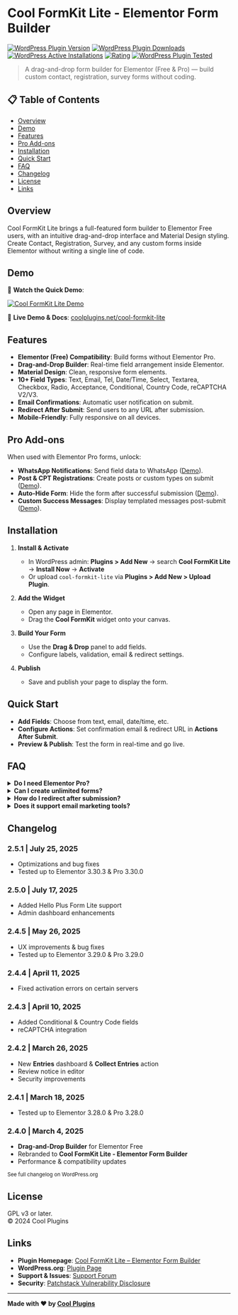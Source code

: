 # Cool FormKit Lite - Elementor Form Builder

[![WordPress Plugin Version](https://img.shields.io/wordpress/plugin/v/cool-formkit-lite.svg)](https://wordpress.org/plugins/cool-formkit-lite/) [![WordPress Plugin Downloads](https://img.shields.io/wordpress/plugin/dt/cool-formkit-lite.svg)](https://wordpress.org/plugins/cool-formkit-lite/) [![WordPress Active Installations](https://img.shields.io/wordpress/plugin/installs/cool-formkit-lite.svg)](https://wordpress.org/plugins/cool-formkit-lite/) [![Rating](https://img.shields.io/wordpress/plugin/rating/cool-formkit-lite.svg?logo=wordpress&style=flat-square)](https://wordpress.org/plugins/cool-formkit-lite/#reviews) [![WordPress Plugin Tested](https://img.shields.io/wordpress/plugin/tested/cool-formkit-lite.svg)](https://wordpress.org/plugins/cool-formkit-lite/)

> A drag-and-drop form builder for Elementor (Free & Pro) — build custom contact, registration, survey forms without coding.

## 📋 Table of Contents

- [Overview](#overview)  
- [Demo](#demo)  
- [Features](#features)  
- [Pro Add-ons](#pro-add-ons)  
- [Installation](#installation)  
- [Quick Start](#quick-start)   
- [FAQ](#faq)  
- [Changelog](#changelog)  
- [License](#license)  
- [Links](#links)

## Overview

Cool FormKit Lite brings a full-featured form builder to Elementor Free users, with an intuitive drag-and-drop interface and Material Design styling. Create Contact, Registration, Survey, and any custom forms inside Elementor without writing a single line of code.

## Demo

🎥 **Watch the Quick Demo**:

[![Cool FormKit Lite Demo](https://img.youtube.com/vi/u1PYFXv01Rc/0.jpg)](https://youtu.be/u1PYFXv01Rc "Cool FormKit Lite Demo")

🔗 **Live Demo & Docs**: [coolplugins.net/cool-formkit-lite](https://coolplugins.net/cool-formkit-lite/?utm_source=cfkl_plugin&utm_medium=github&utm_campaign=demo&utm_content=check_plugin_demo)

## Features

- **Elementor (Free) Compatibility**: Build forms without Elementor Pro.  
- **Drag-and-Drop Builder**: Real-time field arrangement inside Elementor.  
- **Material Design**: Clean, responsive form elements.  
- **10+ Field Types**: Text, Email, Tel, Date/Time, Select, Textarea, Checkbox, Radio, Acceptance, Conditional, Country Code, reCAPTCHA V2/V3.  
- **Email Confirmations**: Automatic user notification on submit.  
- **Redirect After Submit**: Send users to any URL after submission.  
- **Mobile-Friendly**: Fully responsive on all devices.

## Pro Add-ons

When used with Elementor Pro forms, unlock:

- **WhatsApp Notifications**: Send field data to WhatsApp ([Demo](https://youtu.be/OjEChAW2gGc)).  
- **Post & CPT Registrations**: Create posts or custom types on submit ([Demo](https://youtu.be/fNIoWyXF9js)).  
- **Auto-Hide Form**: Hide the form after successful submission ([Demo](https://youtu.be/CMN32j4hGlA)).  
- **Custom Success Messages**: Display templated messages post-submit ([Demo](https://youtu.be/CMN32j4hGlA)).

## Installation

1. **Install & Activate**  
   - In WordPress admin: **Plugins > Add New** → search **Cool FormKit Lite** → **Install Now** → **Activate**  
   - Or upload `cool-formkit-lite` via **Plugins > Add New > Upload Plugin**.

2. **Add the Widget**  
   - Open any page in Elementor.  
   - Drag the **Cool FormKit** widget onto your canvas.

3. **Build Your Form**  
   - Use the **Drag & Drop** panel to add fields.  
   - Configure labels, validation, email & redirect settings.

4. **Publish**  
   - Save and publish your page to display the form.

## Quick Start

- **Add Fields**: Choose from text, email, date/time, etc.  
- **Configure Actions**: Set confirmation email & redirect URL in **Actions After Submit**.  
- **Preview & Publish**: Test the form in real-time and go live.

## FAQ

<details>
<summary><strong>Do I need Elementor Pro?</strong></summary>
No—Cool FormKit Lite works fully with Elementor Free.
</details>

<details>
<summary><strong>Can I create unlimited forms?</strong></summary>
Yes, there’s no limit on form count.
</details>

<details>
<summary><strong>How do I redirect after submission?</strong></summary>
Enable **Redirect** in the **Actions After Submit** panel and enter your URL.
</details>

<details>
<summary><strong>Does it support email marketing tools?</strong></summary>
Not currently—direct integrations are planned for future releases.
</details>

## Changelog

### 2.5.1 | July 25, 2025
- Optimizations and bug fixes  
- Tested up to Elementor 3.30.3 & Pro 3.30.0

### 2.5.0 | July 17, 2025
- Added Hello Plus Form Lite support  
- Admin dashboard enhancements

### 2.4.5 | May 26, 2025
- UX improvements & bug fixes  
- Tested up to Elementor 3.29.0 & Pro 3.29.0

### 2.4.4 | April 11, 2025
- Fixed activation errors on certain servers

### 2.4.3 | April 10, 2025
- Added Conditional & Country Code fields  
- reCAPTCHA integration

### 2.4.2 | March 26, 2025
- New **Entries** dashboard & **Collect Entries** action  
- Review notice in editor  
- Security improvements

### 2.4.1 | March 18, 2025
- Tested up to Elementor 3.28.0 & Pro 3.28.0

### 2.4.0 | March 4, 2025
- **Drag-and-Drop Builder** for Elementor Free  
- Rebranded to **Cool FormKit Lite - Elementor Form Builder**  
- Performance & compatibility updates

<small>See full changelog on WordPress.org</small>

## License

GPL v3 or later.  
© 2024 Cool Plugins

## Links

- **Plugin Homepage**: [Cool FormKit Lite – Elementor Form Builder](https://coolplugins.net/cool-formkit-lite/)
- **WordPress.org**: [Plugin Page](https://wordpress.org/plugins/cool-formkit-lite/)
- **Support & Issues**: [Support Forum](https://wordpress.org/support/plugin/cool-formkit-lite/)
- **Security**: [Patchstack Vulnerability Disclosure](https://patchstack.com/database/vdp/extensions-for-elementor-form)


---

**Made with ❤️ by [Cool Plugins](https://coolplugins.net/)**

